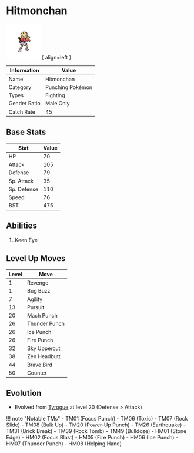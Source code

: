 # Hitmonchan

![Hitmonchan](../images/pokemon/107.png){ align=left }

| Information | Value |
|------------|--------|
| Name | Hitmonchan |
| Category | Punching Pokémon |
| Types | Fighting |
| Gender Ratio | Male Only |
| Catch Rate | 45 |

## Base Stats

| Stat | Value |
|------|-------|
| HP | 70 |
| Attack | 105 |
| Defense | 79 |
| Sp. Attack | 35 |
| Sp. Defense | 110 |
| Speed | 76 |
| BST | 475 |

## Abilities
1. Keen Eye

## Level Up Moves
| Level | Move |
|-------|------|
| 1 | Revenge |
| 1 | Bug Buzz |
| 7 | Agility |
| 13 | Pursuit |
| 20 | Mach Punch |
| 26 | Thunder Punch |
| 26 | Ice Punch |
| 26 | Fire Punch |
| 32 | Sky Uppercut |
| 38 | Zen Headbutt |
| 44 | Brave Bird |
| 50 | Counter |

## Evolution
- Evolved from [Tyrogue](236-tyrogue.md) at level 20 (Defense > Attack)

!!! note "Notable TMs"
    - TM01 (Focus Punch)
    - TM06 (Toxic)
    - TM07 (Rock Slide)
    - TM08 (Bulk Up)
    - TM20 (Power-Up Punch)
    - TM26 (Earthquake)
    - TM31 (Brick Break)
    - TM39 (Rock Tomb)
    - TM49 (Bulldoze)
    - HM01 (Stone Edge)
    - HM02 (Focus Blast)
    - HM05 (Fire Punch)
    - HM06 (Ice Punch)
    - HM07 (Thunder Punch)
    - HM08 (Helping Hand)
